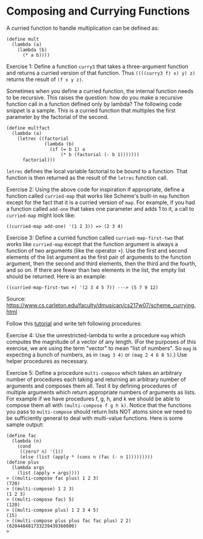 # Composing and Currying Functions

A curried function to handle multiplication can be defined as:
```
(define mult
  (lambda (a)
    (lambda (b)
      (* a b))))
```

Exercise 1: Define a function `curry3` that takes a three-argument function and returns a curried version of that function. Thus `((((curry3 f) x) y) z)` returns the result of `(f x y z)`.

Sometimes when you define a curried function, the internal function needs to be recursive. This raises the question: how do you make a recursive function call in a function defined only by lambda? The following code snippet is a sample. This is a curried function that multiples the first parameter by the factorial of the second.
```
(define multfact
  (lambda (a)
    (letrec ((factorial
              (lambda (b)
                (if (= b 1) a
                    (* b (factorial (- b 1)))))))
      factorial)))
```
`letrec` defines the local variable factorial to be bound to a function. That function is then returned as the result of the `letrec` function call.

Exercise 2: Using the above code for inspiration if appropriate, define a function called `curried-map` that works like Scheme's built-in `map` function except for the fact that it is a curried version of `map`. For example, if you had a function called `add-one` that takes one parameter and adds 1 to it, a call to `curried-map` might look like:
```
((curried-map add-one) '(1 2 3)) => (2 3 4)
```

Exercise 3: Define a curried function called `curried-map-first-two` that works like `curried-map` except that the function argument is always a function of two arguments (like the operator `+`). Use the first and second elements of the list argument as the first pair of arguments to the function argument, then the second and third elements, then the third and the fourth, and so on. If there are fewer than two elements in the list, the empty list should be returned. Here is an example:
```
((curried-map-first-two +) '(2 3 4 5 7)) ---> (5 7 9 12)
```

Source: https://www.cs.carleton.edu/faculty/dmusican/cs217w07/scheme_currying.html

Follow this [tutorial](https://www.cs.oberlin.edu/~rms/classes/cs275/labs/lab5/lab52.html) and write teh following procedures:

Exercise 4: Use the unrestricted-lambda to write a procedure `mag` which computes the magnitude of a vector of any length. (For the purposes of this exercise, we are using the term "vector" to mean "list of numbers". So `mag` is expecting a bunch of numbers, as in `(mag 3 4)` or `(mag 2 4 6 8 5)`.) Use helper procedures as necessary.

Exercise 5: Define a procedure `multi-compose` which takes an arbitrary number of procedures each taking and returning an arbitrary number of arguments and composes them all. Test it by defining procedures of multiple arguments which return appropriate numbers of arguments as lists. For example if we have procedures f, g, h, and k we should be able to compose them all with `(multi-compose f g h k)`. Notice that the functions you pass to `multi-compose` should return lists NOT atoms since we need to be sufficiently general to deal with multi-value functions. Here is some sample output:
```
(define fac
  (lambda (n)
    (cond
     ((zero? n) '(1))
     (else (list (apply * (cons n (fac (- n 1)))))))))
(define plus
  (lambda args
    (list (apply + args))))
> ((multi-compose fac plus) 1 2 3)
(720)
> ((multi-compose) 1 2 3)
(1 2 3)
> ((multi-compose fac) 5)
(120)
> ((multi-compose plus) 1 2 3 4 5)
(15)
> ((multi-compose plus plus fac fac plus) 2 2)
(620448401733239439360000)
>
```
